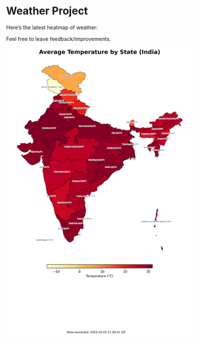 # Weather Project

Here’s the latest heatmap of weather:

Feel free to leave feedback/improvements.

![India Heatmap](docs/assets/india_heatmap.png?v=FC652A)
